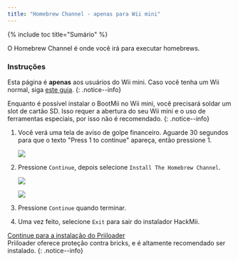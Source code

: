 ```yaml
---
title: "Homebrew Channel - apenas para Wii mini"
---
```


{% include toc title="Sumário" %}

O Homebrew Channel é onde você irá para executar homebrews.

### Instruções
Esta página é **apenas** aos usuários do Wii mini. Caso você tenha um Wii normal, siga [este guia](hbc).
{: .notice--info}

Enquanto é possível instalar o BootMii no Wii mini, você precisará soldar um slot de cartão SD. Isso requer a abertura do seu Wii mini e o uso de ferramentas especiais, por isso não é recomendado.
{: .notice--info}

1. Você verá uma tela de aviso de golpe financeiro. Aguarde 30 segundos para que o texto "Press 1 to continue" apareça, então pressione 1.

    ![](/images/hackmii/scam.png)

1. Pressione `Continue`, depois selecione `Install The Homebrew Channel`.

    ![](/images/hackmii/hbc_install.png)

    ![](/images/hackmii/hbc_install_ok.png)

1. Pressione `Continue` quando terminar.
1. Uma vez feito, selecione `Exit` para sair do instalador HackMii.

[Continue para a instalação do Priiloader](priiloader) <br> Priiloader oferece proteção contra bricks, e é altamente recomendado ser instalado.
{: .notice--info}
